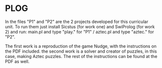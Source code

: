 # PLOG

In the files "P1" and "P2" are the 2 projects developed for this curricular unit.
To run them just install Sicstus (for work one) and SwiProlog (for work 2) and run: main.pl and type "play." for "P1" / aztec.pl and type "aztec." for "P2".

The first work is a reproduction of the game Nudge, with the instructions on the PDF included.
the second work is a solver and creator of puzzles, in this case, making Aztec puzzles. The rest of the instructions can be found at the PDF as well.
